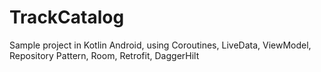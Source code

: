 # TrackCatalog
Sample project in Kotlin Android, using Coroutines, LiveData, ViewModel, Repository Pattern, Room, Retrofit, DaggerHilt
